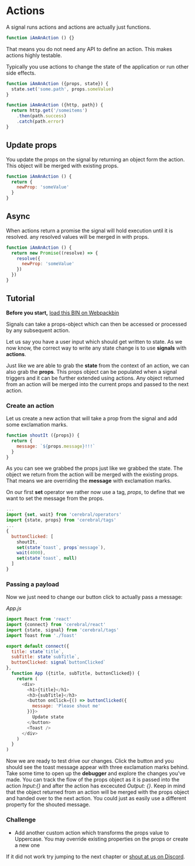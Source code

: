 # Actions

A signal runs actions and actions are actually just functions.

```js
function iAmAnAction () {}
```

That means you do not need any API to define an action. This makes actions highly testable.

Typically you use actions to change the state of the application or run other side effects.

```js
function iAmAnAction ({props, state}) {
  state.set('some.path', props.someValue)
}
```

```js
function iAmAnAction ({http, path}) {
  return http.get('/someitems')
    .then(path.success)
    .catch(path.error)
}
```

## Update props
You update the props on the signal by returning an object form the action. This object will be merged with existing props.

```js
function iAmAnAction () {
  return {
    newProp: 'someValue'
  }
}
```

## Async
When actions return a promise the signal will hold execution until it is resolved. any resolved values will be merged in with props.

```js
function iAmAnAction () {
  return new Promise((resolve) => {
    resolve({
      newProp: 'someValue'
    })
  })
}
```

## Tutorial

**Before you start,** [load this BIN on Webpackbin](https://webpackbin-prod.firebaseapp.com/bins/-KdBPZwKFDQKkAcUqRte)

Signals can take a props-object which can then be accessed or processed by any subsequent action.

Let us say you have a user input which should get written to state.
As we now know, the correct way to write any state change is to use **signals** with **actions**.

Just like we are able to grab the **state** from the context of an action, we can also grab the **props**. This props object can be populated when a signal triggers and it can be further extended using actions. Any object returned from an action will be merged into the current props and passed to the next action.

### Create an action
Let us create a new action that will take a prop from the signal and add some exclamation marks.

```js
function shoutIt ({props}) {
  return {
    message: `${props.message}!!!`
  }
}
```

As you can see we grabbed the props just like we grabbed the state. The object we return from the action will be merged with the existing props. That means we are overriding the **message** with exclamation marks.

On our first **set** operator we rather now use a tag, *props*, to define that we want to set the message from the props.

```js
...
import {set, wait} from 'cerebral/operators'
import {state, props} from 'cerebral/tags'
...
{
  buttonClicked: [
    shoutIt,
    set(state`toast`, props`message`),
    wait(4000),
    set(state`toast`, null)
  ]  
}
```

### Passing a payload
Now we just need to change our button click to actually pass a message:

*App.js*
```js
import React from 'react'
import {connect} from 'cerebral/react'
import {state, signal} from 'cerebral/tags'
import Toast from './Toast'

export default connect({
  title: state`title`,
  subTitle: state`subTitle`,
  buttonClicked: signal`buttonClicked`
},
  function App ({title, subTitle, buttonClicked}) {
    return (
      <div>
        <h1>{title}</h1>
        <h3>{subTitle}</h3>
        <button onClick={() => buttonClicked({
          message: 'Please shout me'
        })}>
          Update state
        </button>
        <Toast />
      </div>
    )
  }
)
```

Now we are ready to test drive our changes. Click the button and you should see the toast message appear with three exclamation marks behind. Take some time to open up the **debugger** and explore the changes you've made. You can track the flow of the props object as it is passed into the action *Input:{}* and after the action has excecuted *Output: {}*. Keep in mind that the object returned from an action will be merged with the props object and handed over to the next action. You could just as easily use a different property for the shouted message.

### Challenge

- Add another custom action which transforms the props value to Uppercase. You may override existing properties on the props or create a new one

If it did not work try jumping to the next chapter or [shout at us on Discord](https://discord.gg/0kIweV4bd2bwwsvH).
